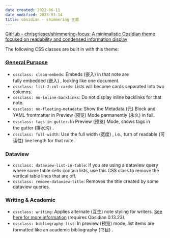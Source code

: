 ```yaml
---
date created: 2022-06-11
date modified: 2023-03-14
title: obsidian - shimmering 主题
---
```


[GitHub - chrisgrieser/shimmering-focus: A minimalistic Obsidian theme focused on readability and condensed information display](https://github.com/chrisgrieser/shimmering-focus)

The following CSS classes are built in with this theme:

### [General Purpose](https://chrisgrieser.github.io/shimmering-focus/css-classes/#general-purpose)

- `cssclass: clean-embeds`: Embeds (嵌入) in that note are fully embedded (嵌入) , looking like one document.
- `cssclass: list-2-col-cards`: Lists will become cards separated into two columns.
- `cssclass: no-inline-backlinks`: Do not display inline backlinks for that note.
- `cssclass: no-floating-metadata`: Show the Metadata (元) Block and YAML frontmatter in Preview (预览) Mode permanently (永久) in full.
- `cssclass: tags-in-gutter`: In Preview (预览) Mode, shows tags in the gutter (排水沟) .
- `cssclass: full-width`: Use the full width (宽度) , i.e., turn of readable (可读性) line length for that note.

### [](https://chrisgrieser.github.io/shimmering-focus/css-classes/#dataview)Dataview

- `cssclass: dataview-list-in-table`: If you are using a dataview query where some table cells contain lists, use this CSS class to remove the vertical table lines that are off.
- `cssclass: remove-dataview-title`: Removes the title created by some dataview queries.

### [](https://chrisgrieser.github.io/shimmering-focus/css-classes/#writing--academic)Writing & Academic

- `cssclass: writing`: Applies alternate (互生) note styling for writers. [See here for more information](https://chrisgrieser.github.io/shimmering-focus/academics-and-writers) (requires Obsidian 0.13.23).
- `cssclass: bibliography-list`: In preview (预览) mode, list items are formatted like an academic bibliography (书目) .
